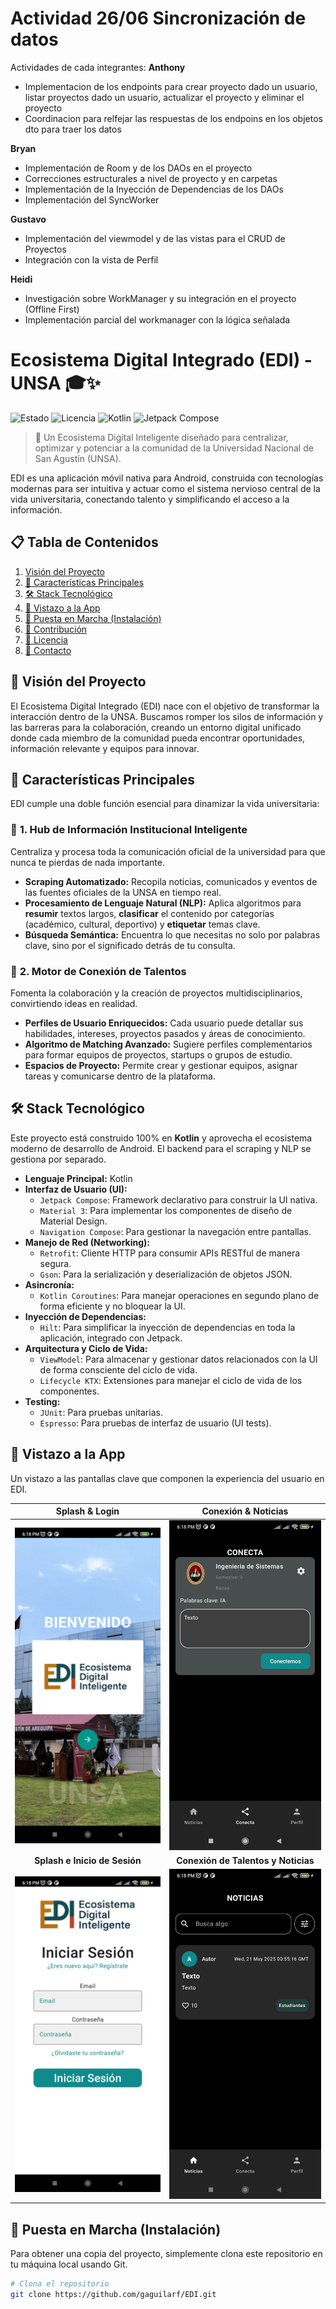 # Actividad 26/06 Sincronización de datos
Actividades de cada integrantes:
**Anthony**
- Implementacion de los endpoints para crear proyecto dado un usuario, listar proyectos dado un usuario, actualizar el proyecto y eliminar el proyecto
- Coordinacion para relfejar las respuestas de los endpoins en los objetos dto para traer los datos

**Bryan**
- Implementación de Room y de los DAOs en el proyecto
- Correcciones estructurales a nivel de proyecto y en carpetas
- Implementación de la Inyección de Dependencias de los DAOs
- Implementación del SyncWorker

**Gustavo**
- Implementación del viewmodel y de las vistas para el CRUD de Proyectos
- Integración con la vista de Perfil

**Heidi**
- Investigación sobre WorkManager y su integración en el proyecto (Offline First)
- Implementación parcial del workmanager con la lógica señalada

# Ecosistema Digital Integrado (EDI) - UNSA 🎓✨

![Estado](https://img.shields.io/badge/estado-en%20desarrollo-green)
![Licencia](https://img.shields.io/badge/licencia-MIT-blue)
![Kotlin](https://img.shields.io/badge/Kotlin-1.9.23-blueviolet)
![Jetpack Compose](https://img.shields.io/badge/Jetpack%20Compose-UI-0073CF)

> 🚀 Un Ecosistema Digital Inteligente diseñado para centralizar, optimizar y potenciar a la comunidad de la Universidad Nacional de San Agustín (UNSA).

EDI es una aplicación móvil nativa para Android, construida con tecnologías modernas para ser intuitiva y actuar como el sistema nervioso central de la vida universitaria, conectando talento y simplificando el acceso a la información.

## 📋 Tabla de Contenidos

1.  [Visión del Proyecto](#-visión-del-proyecto)
2.  [🌟 Características Principales](#-características-principales)
3.  [🛠️ Stack Tecnológico](#️-stack-tecnológico)
4.  [📱 Vistazo a la App](#-vistazo-a-la-app)
5.  [🚀 Puesta en Marcha (Instalación)](#-puesta-en-marcha-instalación)
6.  [🤝 Contribución](#-contribución)
7.  [📄 Licencia](#-licencia)
8.  [📧 Contacto](#-contacto)

## 🎯 Visión del Proyecto

El Ecosistema Digital Integrado (EDI) nace con el objetivo de transformar la interacción dentro de la UNSA. Buscamos romper los silos de información y las barreras para la colaboración, creando un entorno digital unificado donde cada miembro de la comunidad pueda encontrar oportunidades, información relevante y equipos para innovar.

## 🌟 Características Principales

EDI cumple una doble función esencial para dinamizar la vida universitaria:

### 🧠 **1. Hub de Información Institucional Inteligente**

Centraliza y procesa toda la comunicación oficial de la universidad para que nunca te pierdas de nada importante.

* **Scraping Automatizado:** Recopila noticias, comunicados y eventos de las fuentes oficiales de la UNSA en tiempo real.
* **Procesamiento de Lenguaje Natural (NLP):** Aplica algoritmos para **resumir** textos largos, **clasificar** el contenido por categorías (académico, cultural, deportivo) y **etiquetar** temas clave.
* **Búsqueda Semántica:** Encuentra lo que necesitas no solo por palabras clave, sino por el significado detrás de tu consulta.

### 🤝 **2. Motor de Conexión de Talentos**

Fomenta la colaboración y la creación de proyectos multidisciplinarios, convirtiendo ideas en realidad.

* **Perfiles de Usuario Enriquecidos:** Cada usuario puede detallar sus habilidades, intereses, proyectos pasados y áreas de conocimiento.
* **Algoritmo de Matching Avanzado:** Sugiere perfiles complementarios para formar equipos de proyectos, startups o grupos de estudio.
* **Espacios de Proyecto:** Permite crear y gestionar equipos, asignar tareas y comunicarse dentro de la plataforma.

## 🛠️ Stack Tecnológico

Este proyecto está construido 100% en **Kotlin** y aprovecha el ecosistema moderno de desarrollo de Android. El backend para el scraping y NLP se gestiona por separado.

* **Lenguaje Principal:** Kotlin
* **Interfaz de Usuario (UI):**
  * `Jetpack Compose`: Framework declarativo para construir la UI nativa.
  * `Material 3`: Para implementar los componentes de diseño de Material Design.
  * `Navigation Compose`: Para gestionar la navegación entre pantallas.
* **Manejo de Red (Networking):**
  * `Retrofit`: Cliente HTTP para consumir APIs RESTful de manera segura.
  * `Gson`: Para la serialización y deserialización de objetos JSON.
* **Asincronía:**
  * `Kotlin Coroutines`: Para manejar operaciones en segundo plano de forma eficiente y no bloquear la UI.
* **Inyección de Dependencias:**
  * `Hilt`: Para simplificar la inyección de dependencias en toda la aplicación, integrado con Jetpack.
* **Arquitectura y Ciclo de Vida:**
  * `ViewModel`: Para almacenar y gestionar datos relacionados con la UI de forma consciente del ciclo de vida.
  * `Lifecycle KTX`: Extensiones para manejar el ciclo de vida de los componentes.
* **Testing:**
  * `JUnit`: Para pruebas unitarias.
  * `Espresso`: Para pruebas de interfaz de usuario (UI tests).

## 📱 Vistazo a la App

Un vistazo a las pantallas clave que componen la experiencia del usuario en EDI.

| Splash & Login | Conexión & Noticias |
| :---: | :---: |
| ![Pantalla de Splash](https://raw.githubusercontent.com/gaguilarf/EDI/master/assets/splash.jpg) | ![Pantalla de Conexión de Talentos](https://raw.githubusercontent.com/gaguilarf/EDI/master/assets/conecta.jpg) |
| **Splash e Inicio de Sesión** | **Conexión de Talentos y Noticias** |
| ![Pantalla de Login](https://raw.githubusercontent.com/gaguilarf/EDI/master/assets/login.jpg) | ![Pantalla de Noticias](https://raw.githubusercontent.com/gaguilarf/EDI/master/assets/noticias.jpg) |

## 🚀 Puesta en Marcha (Instalación)

Para obtener una copia del proyecto, simplemente clona este repositorio en tu máquina local usando Git.

```bash
# Clona el repositorio
git clone https://github.com/gaguilarf/EDI.git
